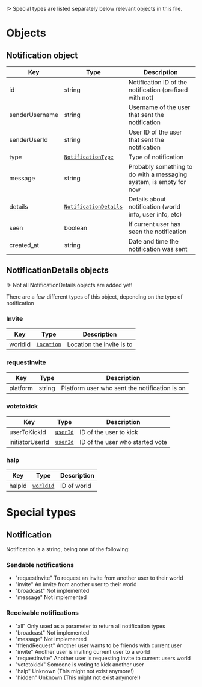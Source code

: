 !> Special types are listed separately below relevant objects in this file.

# Objects

## Notification object

Key | Type | Description
----|------|------------
id | string | Notification ID of the notification (prefixed with not)
senderUsername | string | Username of the user that sent the notification
senderUserId | string | User ID of the user that sent the notification
type | [`NotificationType`](Objects/Notification.md?id=notification) | Type of notification
message | string | Probably something to do with a messaging system, is empty for now
details | [`NotificationDetails`](Objects/Notification.md?id=notificationdetails-objects) | Details about notification (world info, user info, etc)
seen | boolean | If current user has seen the notification
created_at | string | Date and time the notification was sent

## NotificationDetails objects

!> Not all NotificationDetails objects are added yet!

There are a few different types of this object, depending on the type of notification

### Invite

Key | Type | Description
----|------|------------
worldId | [`Location`](Objects/World.md?id=location) | Location the invite is to

### requestInvite

Key | Type | Description
----|------|------------
platform | string | Platform user who sent the notification is on

### votetokick

Key | Type | Description
----|------|------------
userToKickId | [`userId`](Objects/User?id=user-object) | ID of the user to kick
initiatorUserId | [`userId`](Objects/User?id=user-object) | ID of the user who started vote

### halp

Key | Type | Description
----|------|------------
halpId | [`worldId`](Objects/World?id=limited-world-object) | ID of world

# Special types

## Notification

Notification is a string, being one of the following:

### Sendable notifications
 - "requestInvite" To request an invite from another user to their world
 - "invite" An invite from another user to their world
 - "broadcast" Not implemented
 - "message" Not implemented

### Receivable notifications
 - "all" Only used as a parameter to return all notification types
 - "broadcast" Not implemented
 - "message" Not implemented
 - "friendRequest" Another user wants to be friends with current user
 - "invite" Another user is inviting current user to a world
 - "requestInvite" Another user is requesting invite to current users world
 - "votetokick" Someone is voting to kick another user
 - "halp" Unknown (This might not exist anymore!)
 - "hidden" Unknown (This might not exist anymore!)
